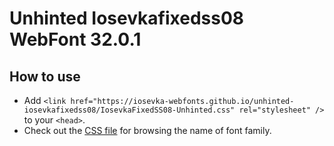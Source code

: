 # Unhinted Iosevkafixedss08 WebFont 32.0.1

## How to use

- Add `<link href="https://iosevka-webfonts.github.io/unhinted-iosevkafixedss08/IosevkaFixedSS08-Unhinted.css" rel="stylesheet" />` to your `<head>`.
- Check out the [CSS file](./IosevkaFixedSS08-Unhinted.css) for browsing the name of font family.
